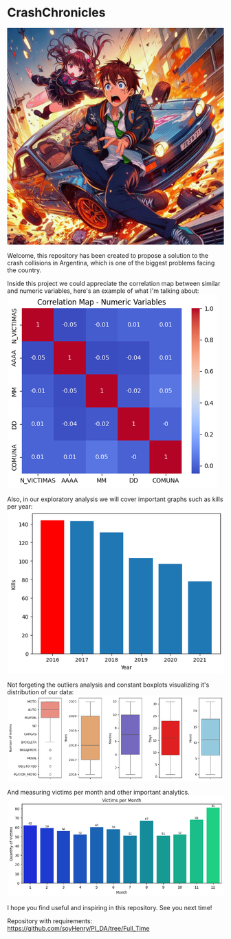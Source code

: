 # CrashChronicles

<img src="Image/carCrash.jpeg" alt="Traffic Accident">



Welcome, this repository has been created to propose a solution to the crash collisions in Argentina, which is one of the biggest problems facing the country.

Inside this project we could appreciate the correlation map between similar and numeric variables, here's an example of what I'm talking about: 
<img src="Image/correlation_map.png">


Also, in our exploratory analysis we will cover important graphs such as kills per year:
<img src="Image/kills_per_year.png">

Not forgeting the outliers analysis and constant boxplots visualizing it's distribution of our data:
<img src="Image/outliers.png">

And measuring victims per month and other important analytics.
<img src="Image/victims_per_month.png">


I hope you find useful and inspiring in this repository. See you next time!






Repository with requirements: https://github.com/soyHenry/PI_DA/tree/Full_Time
